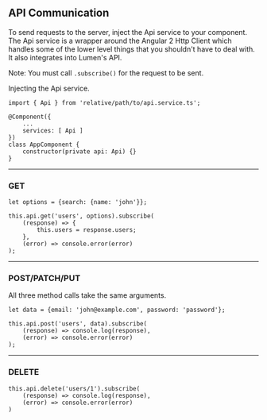 ## API Communication

To send requests to the server, inject the Api service to your component.
The Api service is a wrapper around the Angular 2 Http Client which handles
some of the lower level things that you shouldn't have to deal with. It
also integrates into Lumen's API.

Note: You must call `.subscribe()` for the request to be sent.

Injecting the Api service.

    import { Api } from 'relative/path/to/api.service.ts';

    @Component({
        ...
        services: [ Api ]
    })
    class AppComponent {
        constructor(private api: Api) {}
    }

---

### GET

    let options = {search: {name: 'john'}};

    this.api.get('users', options).subscribe(
        (response) => {
            this.users = response.users;
        },
        (error) => console.error(error)
    );

---

### POST/PATCH/PUT

All three method calls take the same arguments.

    let data = {email: 'john@example.com', password: 'password'};

    this.api.post('users', data).subscribe(
        (response) => console.log(response),
        (error) => console.error(error)
    );

---

### DELETE

    this.api.delete('users/1').subscribe(
        (response) => console.log(response),
        (error) => console.error(error)
    )
